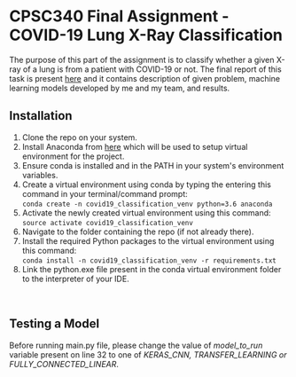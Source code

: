 # CPSC340 Final Assignment - COVID-19 Lung X-Ray Classification

The purpose of this part of the assignment is to classify whether a given X-ray of a lung is from a patient with COVID-19 or not. The final report of this task is present [here](https://github.com/rish01/CPSC340_Covid19_Lung_Classification/blob/master/report/q2_covAId.pdf) and it contains description of given problem, machine learning models developed by me and my team, and results.

## Installation
1. Clone the repo on your system. 
2. Install Anaconda from [here](https://www.anaconda.com/products/individual) which will be used to setup virtual environment for the project.
3. Ensure conda is installed and in the PATH in your system's environment variables. 
4. Create a virtual environment using conda by typing the entering this command in your terminal/command prompt: <br />
```conda create -n covid19_classification_venv python=3.6 anaconda```
5. Activate the newly created virtual environment using this command:<br />
```source activate covid19_classification_venv```
6. Navigate to the folder containing the repo (if not already there).
7. Install the required Python packages to the virtual environment using this command:<br />
```conda install -n covid19_classification_venv -r requirements.txt```
8. Link the python.exe file present in the conda virtual environment folder to the interpreter of your IDE. 

<br />

## Testing a Model
Before running main.py file, please change the value of *model_to_run* variable present on line 32 to one of *KERAS_CNN, TRANSFER_LEARNING or FULLY_CONNECTED_LINEAR*.
